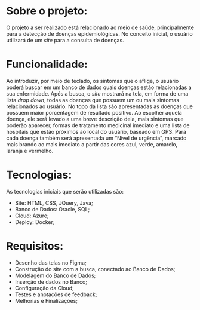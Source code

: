 # Sobre o projeto:
O projeto a ser realizado está relacionado ao meio de saúde, principalmente para a detecção de doenças epidemiológicas. No conceito inicial, o usuário utilizará de um _site_ para a consulta de doenças. 

# Funcionalidade:
Ao introduzir, por meio de teclado, os sintomas que o aflige, o usuário poderá buscar em um banco de dados quais doenças estão relacionadas a sua enfermidade. Após a busca, o _site_ mostrará na tela, em forma de uma lista _drop down_, todas as doenças que possuem um ou mais sintomas relacionados ao usuário. No topo da lista são apresentadas as doenças que possuem maior porcentagem de resultado positivo. Ao escolher aquela doença, ele será levado a uma breve descrição dela, mais sintomas que poderão aparecer, formas de tratamento medicinal imediato e uma lista de hospitais que estão próximos ao local do usuário, baseado em GPS. Para cada doença também será apresentada um “Nível de urgência”, marcado mais brando ao mais imediato a partir das cores azul, verde, amarelo, laranja e vermelho.

# Tecnologias:
As tecnologias iniciais que serão utilizadas são:
- Site: HTML, CSS, JQuery, Java;
- Banco de Dados: Oracle, SQL;
- Cloud: Azure;
- Deploy: Docker;

# Requisitos:
- Desenho das telas no Figma;
- Construção do site com a busca, conectado ao Banco de Dados;
- Modelagem do Banco de Dados;
- Inserção de dados no Banco;
- Configuração da Cloud;
- Testes e anotações de feedback;
- Melhorias e Finalizações;
